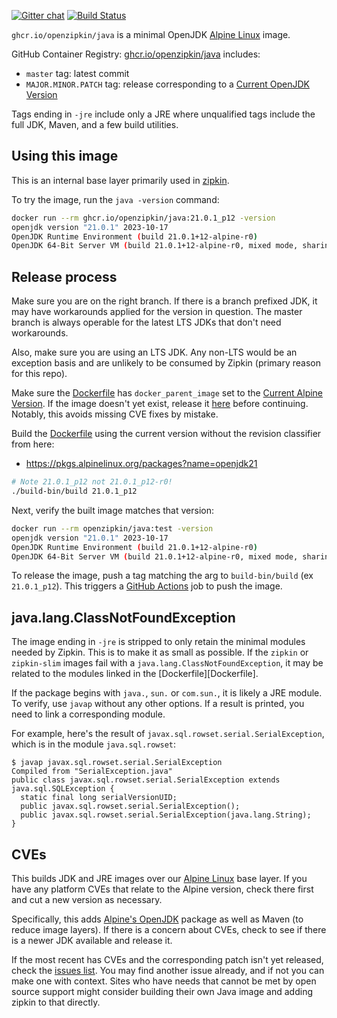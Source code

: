 [![Gitter chat](http://img.shields.io/badge/gitter-join%20chat%20%E2%86%92-brightgreen.svg)](https://gitter.im/openzipkin/zipkin)
[![Build Status](https://github.com/openzipkin/docker-java/workflows/test/badge.svg)](https://github.com/openzipkin/docker-java/actions?query=workflow%3Atest)

`ghcr.io/openzipkin/java` is a minimal OpenJDK [Alpine Linux](https://github.com/openzipkin/docker-alpine) image.

GitHub Container Registry: [ghcr.io/openzipkin/java](https://github.com/orgs/openzipkin/packages/container/package/java) includes:
 * `master` tag: latest commit
 * `MAJOR.MINOR.PATCH` tag: release corresponding to a [Current OpenJDK Version](https://pkgs.alpinelinux.org/packages?name=openjdk21)

Tags ending in `-jre` include only a JRE where unqualified tags include the full JDK, Maven, and a
few build utilities.

## Using this image
This is an internal base layer primarily used in [zipkin](https://github.com/openzipkin/zipkin).

To try the image, run the `java -version` command:
```bash
docker run --rm ghcr.io/openzipkin/java:21.0.1_p12 -version
openjdk version "21.0.1" 2023-10-17
OpenJDK Runtime Environment (build 21.0.1+12-alpine-r0)
OpenJDK 64-Bit Server VM (build 21.0.1+12-alpine-r0, mixed mode, sharing)
```

## Release process

Make sure you are on the right branch. If there is a branch prefixed JDK, it
may have workarounds applied for the version in question. The master branch is
always operable for the latest LTS JDKs that don't need workarounds.

Also, make sure you are using an LTS JDK. Any non-LTS would be an exception
basis and are unlikely to be consumed by Zipkin (primary reason for this repo).

Make sure the [Dockerfile](Dockerfile) has `docker_parent_image` set to the
[Current Alpine Version](https://www.alpinelinux.org/downloads/). If the image
doesn't yet exist, release it [here](https://github.com/openzipkin/docker-alpine)
before continuing. Notably, this avoids missing CVE fixes by mistake.

Build the [Dockerfile](Dockerfile) using the current version without the
revision classifier from here:
 * https://pkgs.alpinelinux.org/packages?name=openjdk21
```bash
# Note 21.0.1_p12 not 21.0.1_p12-r0!
./build-bin/build 21.0.1_p12
```

Next, verify the built image matches that version:
```bash
docker run --rm openzipkin/java:test -version
openjdk version "21.0.1" 2023-10-17
OpenJDK Runtime Environment (build 21.0.1+12-alpine-r0)
OpenJDK 64-Bit Server VM (build 21.0.1+12-alpine-r0, mixed mode, sharing)
```

To release the image, push a tag matching the arg to `build-bin/build` (ex `21.0.1_p12`).
This triggers a [GitHub Actions](https://github.com/openzipkin/docker-java/actions) job to push the image.

## java.lang.ClassNotFoundException

The image ending in `-jre` is stripped to only retain the minimal modules needed by Zipkin. This is
to make it as small as possible. If the `zipkin` or `zipkin-slim` images fail with a
`java.lang.ClassNotFoundException`, it may be related to the modules linked in the [Dockerfile][Dockerfile].

If the package begins with `java.`, `sun.` or `com.sun.`, it is likely a JRE module. To verify, use
`javap` without any other options. If a result is printed, you need to link a corresponding module.

For example, here's the result of `javax.sql.rowset.serial.SerialException`, which is in the module
`java.sql.rowset`:
```
$ javap javax.sql.rowset.serial.SerialException
Compiled from "SerialException.java"
public class javax.sql.rowset.serial.SerialException extends java.sql.SQLException {
  static final long serialVersionUID;
  public javax.sql.rowset.serial.SerialException();
  public javax.sql.rowset.serial.SerialException(java.lang.String);
}
```

## CVEs

This builds JDK and JRE images over our [Alpine Linux](https://github.com/openzipkin/docker-alpine)
base layer. If you have any platform CVEs that relate to the Alpine version, check there first and
cut a new version as necessary.

Specifically, this adds [Alpine's OpenJDK](https://pkgs.alpinelinux.org/packages?name=openjdk21)
package as well as Maven (to reduce image layers). If there is a concern about CVEs, check to see if
there is a newer JDK available and release it.

If the most recent has CVEs and the corresponding patch isn't yet released, check the [issues list](https://gitlab.alpinelinux.org/search?group_id=2&project_id=1&repository_ref=master&scope=issues&search=openjdk).
You may find another issue already, and if not you can make one with context. Sites who have needs
that cannot be met by open source support might consider building their own Java image and adding
zipkin to that directly.
